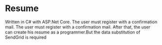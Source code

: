 # Resume
Written in C# with ASP.Net Core. The user must register with a confirmation mail. The user must register with a confirmation mail. After that, the user can create his resume as a programmer.But the data substitution of SendGrid is required
